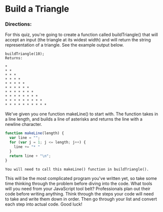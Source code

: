 # Build a Triangle

### Directions:
For this quiz, you're going to create a function called buildTriangle() that will accept an input (the triangle at its widest width) and will return the string representation of a triangle. See the example output below.   
```
buildTriangle(10);
Returns:

* 
* * 
* * * 
* * * * 
* * * * * 
* * * * * * 
* * * * * * * 
* * * * * * * * 
* * * * * * * * * 
* * * * * * * * * *
```

We've given you one function makeLine() to start with. The function takes in a line length, and builds a line of asterisks and returns the line with a newline character.
```js
function makeLine(length) {
  var line = "";
  for (var j = 1; j <= length; j++) {
    line += "* "
  }
  return line + "\n";
}
```
`You will need to call this makeLine() function in buildTriangle().`
  
This will be the most complicated program you've written yet, so take some time thinking through the problem before diving into the code. What tools will you need from your JavaScript tool belt? Professionals plan out their code before writing anything. Think through the steps your code will need to take and write them down in order. Then go through your list and convert each step into actual code. Good luck!
